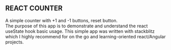 ## REACT COUNTER 
A simple counter with +1 and -1 buttons, reset button.<br/>
The purpose of this app is to demonstrate and understand the react useState hook basic usage.
This simple app was written with stackblitz which I highly recommend for on the go and learning-oriented react/Angular projects. 
